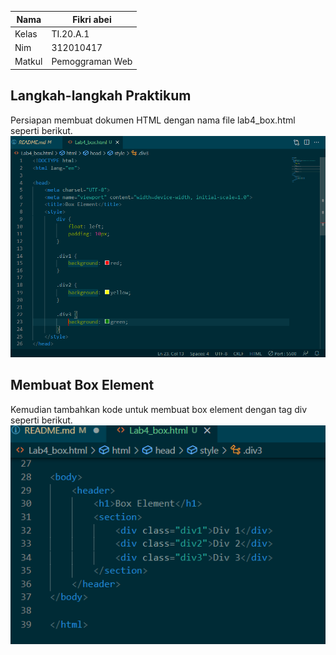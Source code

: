 | Nama       | Fikri abei |
|------------|------------|
| Kelas      | TI.20.A.1  |
| Nim        | 312010417  |
| Matkul     | Pemoggraman Web |

## Langkah-langkah Praktikum
Persiapan membuat dokumen HTML dengan nama file lab4_box.html seperti berikut.
![p](img/h1.png)

## Membuat Box Element
Kemudian tambahkan kode untuk membuat box element dengan tag div seperti berikut.
![p](img/h2.png)